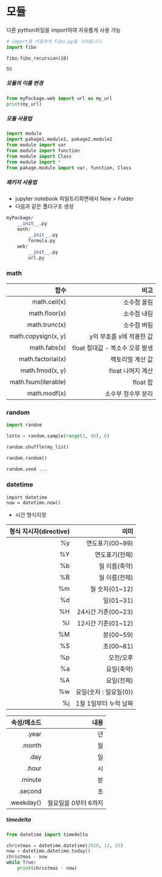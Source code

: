 # 모듈

다른 python파일을 import하여 자유롭게 사용 가능

```python
# import를 이용하여 fibo.py를 가져옵니다.
import fibo
```





```
fibo.fibo_recursion(10)
```

```
55
```



##### 모듈의 이름 변경

```python
from myPackage.web import url as my_url
print(my_url)
```



##### 모듈 사용법

```python
import module
import pakage1.module1, pakage2.module2
from module import var
from module import function
from module import Class
from module import *
from pakage.module import var, function, Class
```

##### 패키지 사용법

- jupyter notebook 파일트리화면에서 New > Folder
- 다음과 같은 폴더구조 생성

```python
myPackage/
    __init__.py
    math/
        __init__.py
        formula.py
    web/
        __init__.py
        url.py
```





### math

|                함수 |                            비고 |
| ------------------: | ------------------------------: |
|        math.ceil(x) |                     소수점 올림 |
|       math.floor(x) |                     소수점 내림 |
|       math.trunc(x) |                     소수점 버림 |
| math.copysign(x, y) |        y의 부호를 x에 적용한 값 |
|        math.fabs(x) | float 절대값 - 복소수 오류 발생 |
|   math.factorial(x) |                팩토리얼 계산 값 |
|     math.fmod(x, y) |               float 나머지 계산 |
| math.fsum(iterable) |                        float 합 |
|        math.modf(x) |              소수부 정수부 분리 |





### random

```python
import random

lotto = random.sample(range(1, 46), 6)

random.shuffle(my_list)

random.random()

random.seed ... 
```





### datetime

```
import datetime
now = datetime.now()

```

- 시간 형식지정

| 형식 지시자(directive) |                   의미 |
| ---------------------: | ---------------------: |
|                     %y |        연도표기(00~99) |
|                     %Y |         연도표기(전체) |
|                     %b |          월 이름(축약) |
|                     %B |          월 이름(전체) |
|                     %m |         월 숫자(01~12) |
|                     %d |              일(01~31) |
|                     %H |     24시간 기준(00~23) |
|                     %I |     12시간 기준(01~12) |
|                     %M |              분(00~59) |
|                     %S |              초(00~61) |
|                     %p |              오전/오후 |
|                     %a |             요일(축약) |
|                     %A |             요일(전체) |
|                     %w | 요일(숫자 : 일요일(0)) |
|                     %j |  1월 1일부터 누적 날짜 |



| 속성/메소드 |                 내용 |
| ----------: | -------------------: |
|       .year |                   년 |
|      .month |                   월 |
|        .day |                   일 |
|       .hour |                   시 |
|     .minute |                   분 |
|     .second |                   초 |
|  .weekday() | 월요일을 0부터 6까지 |

##### timedelta

```python
from datetime import timedelta

christmas = datetime.datetime(2020, 12, 25)
now = datetime.datetime.today()
christmas - now
while True:
    print(christmas - now)
```

